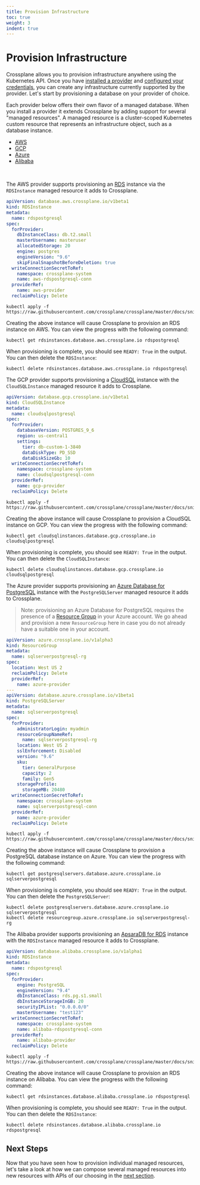 ```yaml
---
title: Provision Infrastructure
toc: true
weight: 3
indent: true
---
```


# Provision Infrastructure

Crossplane allows you to provision infrastructure anywhere using the Kubernetes
API. Once you have [installed a provider] and [configured your credentials], you
can create any infrastructure currently supported by the provider. Let's start
by provisioning a database on your provider of choice.

Each provider below offers their own flavor of a managed database. When you
install a provider it extends Crossplane by adding support for several "managed
resources". A managed resource is a cluster-scoped Kubernetes custom resource
that represents an infrastructure object, such as a database instance.

<ul class="nav nav-tabs">
<li class="active"><a href="#aws-tab-1" data-toggle="tab">AWS</a></li>
<li><a href="#gcp-tab-1" data-toggle="tab">GCP</a></li>
<li><a href="#azure-tab-1" data-toggle="tab">Azure</a></li>
<li><a href="#alibaba-tab-1" data-toggle="tab">Alibaba</a></li>
</ul>
<br>
<div class="tab-content">
<div class="tab-pane fade in active" id="aws-tab-1" markdown="1">

The AWS provider supports provisioning an [RDS] instance via the `RDSInstance`
managed resource it adds to Crossplane.

```yaml
apiVersion: database.aws.crossplane.io/v1beta1
kind: RDSInstance
metadata:
  name: rdspostgresql
spec:
  forProvider:
    dbInstanceClass: db.t2.small
    masterUsername: masteruser
    allocatedStorage: 20
    engine: postgres
    engineVersion: "9.6"
    skipFinalSnapshotBeforeDeletion: true
  writeConnectionSecretToRef:
    namespace: crossplane-system
    name: aws-rdspostgresql-conn
  providerRef:
    name: aws-provider
  reclaimPolicy: Delete
```

```console
kubectl apply -f https://raw.githubusercontent.com/crossplane/crossplane/master/docs/snippets/provision/aws.yaml
```

Creating the above instance will cause Crossplane to provision an RDS instance
on AWS. You can view the progress with the following command:

```console
kubectl get rdsinstances.database.aws.crossplane.io rdspostgresql
```

When provisioning is complete, you should see `READY: True` in the output. You
can then delete the `RDSInstance`:

```console
kubectl delete rdsinstances.database.aws.crossplane.io rdspostgresql
```

</div>
<div class="tab-pane fade" id="gcp-tab-1" markdown="1">

The GCP provider supports provisioning a [CloudSQL] instance with the
`CloudSQLInstance` managed resource it adds to Crossplane.

```yaml
apiVersion: database.gcp.crossplane.io/v1beta1
kind: CloudSQLInstance
metadata:
  name: cloudsqlpostgresql
spec:
  forProvider:
    databaseVersion: POSTGRES_9_6
    region: us-central1
    settings:
      tier: db-custom-1-3840
      dataDiskType: PD_SSD
      dataDiskSizeGb: 10
  writeConnectionSecretToRef:
    namespace: crossplane-system
    name: cloudsqlpostgresql-conn
  providerRef:
    name: gcp-provider
  reclaimPolicy: Delete
```

```console
kubectl apply -f https://raw.githubusercontent.com/crossplane/crossplane/master/docs/snippets/provision/gcp.yaml
```

Creating the above instance will cause Crossplane to provision a CloudSQL
instance on GCP. You can view the progress with the following command:

```console
kubectl get cloudsqlinstances.database.gcp.crossplane.io cloudsqlpostgresql
```

When provisioning is complete, you should see `READY: True` in the output. You
can then delete the `CloudSQLInstance`:

```console
kubectl delete cloudsqlinstances.database.gcp.crossplane.io cloudsqlpostgresql
```

</div>
<div class="tab-pane fade" id="azure-tab-1" markdown="1">

The Azure provider supports provisioning an [Azure Database for PostgreSQL]
instance with the `PostgreSQLServer` managed resource it adds to Crossplane.

> Note: provisioning an Azure Database for PostgreSQL requires the presence of a
> [Resource Group] in your Azure account. We go ahead and provision a new
> `ResourceGroup` here in case you do not already have a suitable one in your
> account.

```yaml
apiVersion: azure.crossplane.io/v1alpha3
kind: ResourceGroup
metadata:
  name: sqlserverpostgresql-rg
spec:
  location: West US 2
  reclaimPolicy: Delete
  providerRef:
    name: azure-provider
---
apiVersion: database.azure.crossplane.io/v1beta1
kind: PostgreSQLServer
metadata:
  name: sqlserverpostgresql
spec:
  forProvider:
    administratorLogin: myadmin
    resourceGroupNameRef:
      name: sqlserverpostgresql-rg
    location: West US 2
    sslEnforcement: Disabled
    version: "9.6"
    sku:
      tier: GeneralPurpose
      capacity: 2
      family: Gen5
    storageProfile:
      storageMB: 20480
  writeConnectionSecretToRef:
    namespace: crossplane-system
    name: sqlserverpostgresql-conn
  providerRef:
    name: azure-provider
  reclaimPolicy: Delete
```

```console
kubectl apply -f https://raw.githubusercontent.com/crossplane/crossplane/master/docs/snippets/provision/azure.yaml
```

Creating the above instance will cause Crossplane to provision a PostgreSQL
database instance on Azure. You can view the progress with the following
command:

```console
kubectl get postgresqlservers.database.azure.crossplane.io sqlserverpostgresql
```

When provisioning is complete, you should see `READY: True` in the output. You
can then delete the `PostgreSQLServer`:

```console
kubectl delete postgresqlservers.database.azure.crossplane.io sqlserverpostgresql
kubectl delete resourcegroup.azure.crossplane.io sqlserverpostgresql-rg
```

</div>
<div class="tab-pane fade" id="alibaba-tab-1" markdown="1">

The Alibaba provider supports provisioning an [ApsaraDB for RDS] instance with
the `RDSInstance` managed resource it adds to Crossplane.

```yaml
apiVersion: database.alibaba.crossplane.io/v1alpha1
kind: RDSInstance
metadata:
  name: rdspostgresql
spec:
  forProvider:
    engine: PostgreSQL
    engineVersion: "9.4"
    dbInstanceClass: rds.pg.s1.small
    dbInstanceStorageInGB: 20
    securityIPList: "0.0.0.0/0"
    masterUsername: "test123"
  writeConnectionSecretToRef:
    namespace: crossplane-system
    name: alibaba-rdspostgresql-conn
  providerRef:
    name: alibaba-provider
  reclaimPolicy: Delete
```

```console
kubectl apply -f https://raw.githubusercontent.com/crossplane/crossplane/master/docs/snippets/provision/alibaba.yaml
```

Creating the above instance will cause Crossplane to provision an RDS instance
on Alibaba. You can view the progress with the following command:

```console
kubectl get rdsinstances.database.alibaba.crossplane.io rdspostgresql
```

When provisioning is complete, you should see `READY: True` in the output. You
can then delete the `RDSInstance`:

```console
kubectl delete rdsinstances.database.alibaba.crossplane.io rdspostgresql
```

</div>
</div>

## Next Steps

Now that you have seen how to provision individual managed resources, let's take
a look at how we can compose several managed resources into new resources with
APIs of our choosing in the [next section].

<!-- Named Links -->

[installed a provider]: install-configure.md
[configured your credentials]: install-configure.md
[RDS]: https://aws.amazon.com/rds/
[CloudSQL]: https://cloud.google.com/sql
[Azure Database for PostgreSQL]: https://azure.microsoft.com/en-us/services/postgresql/
[Resource Group]: https://docs.microsoft.com/en-us/azure/azure-resource-manager/management/manage-resource-groups-portal#what-is-a-resource-group
[ApsaraDB for RDS]: https://www.alibabacloud.com/product/apsaradb-for-rds-postgresql
[next section]: publish-infrastructure.md

